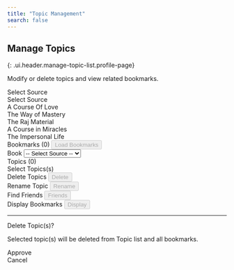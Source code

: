 ```yaml
---
title: "Topic Management"
search: false
---
```


## Manage Topics
{: .ui.header.manage-topic-list.profile-page}

Modify or delete topics and view related bookmarks.

<div id="topic-manager" class="ui form">
  <div class="fields">
    <div class="field">
      <label>Select Source</label>
      <div id="source-list" class="ui dropdown">
        <input type="hidden" name="source">
        <i class="dropdown icon"></i>
        <div class="default text">Select Source</div>
        <div class="menu">
          <div class="item" data-value="14">A Course Of Love</div>
          <div class="item" data-value="10">The Way of Mastery</div>
          <div class="item" data-value="13">The Raj Material</div>
          <div class="item" data-value="12">A Course in Miracles</div>
          <div class="item" data-value="11">The Impersonal Life</div>
        </div>
      </div>
    </div>
    <div class="field">
      <label id="bookmarksLabel">Bookmarks (0)</label>
      <button id="getBookmarksButton" disabled class="ui primary button"> Load Bookmarks </button>
    </div>
  </div>
  <div class="fields">
    <div class="field">
      <label>Book</label>
      <select name="book" id="book-list1" class="search ui dropdown">
        <option value="*">-- Select Source --</option>
      </select>
    </div>
    <div class="field">
      <label id="topicsLabel">Topics (0)</label>
      <div id="topicSelect" class="ui multiple selection search dropdown">
        <input name="topicList" type="hidden">
        <i class="dropdown icon"></i>
        <div class="default text">Select Topics(s)</div>
        <div id="topic-list" class="menu"> </div>
      </div>
    </div>
  </div>
  <div class="fields">
    <div class="field">
      <label>Delete Topics</label>
      <button id="deleteTopicsButton" disabled class="ui negative button"> Delete </button>
    </div>
    <div class="field">
      <label>Rename Topic</label>
      <button id="renameTopicButton" disabled class="ui yellow button"> Rename </button>
    </div>
    <div class="field">
      <label>Find Friends</label>
      <button id="findFriendsButton" disabled class="ui purple button"> Friends </button>
    </div>
    <div class="field">
      <label>Display Bookmarks</label>
      <button id="displayBookmarksButton" disabled class="ui green button"> Display </button>
    </div>
  </div>
</div>

<hr/>

<div id="activity-report" class="ui text container"></div>

<div id="confirmDelete" class="ui mini modal">
  <div class="header">Delete Topic(s)?</div>
  <div class="content">
    <p>Selected topic(s) will be deleted from Topic list and all bookmarks.</p>
    <p id="topicsToDelete"></p>
  </div>
  <div class="actions">
    <div class="ui green approve button">Approve</div>
    <div class="ui red cancel button">Cancel</div>
  </div>
</div>
